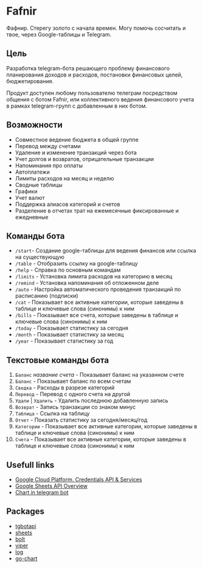 # Fafnir

Фафнир. Стерегу золото с начала времен. Могу помочь сосчитать и твое, через Google-таблицы и Telegram.

## Цель

Разработка telegram-бота решающего проблему финансового планирования доходов и расходов, постановки финансовых целей, бюджетирования.

Продукт доступен любому пользователю телеграм посредством общения с ботом Fafnir, или коллективного ведения финансового учета в рамках telegram-групп с добавленным в них ботом.

## Возможности

- Совместное ведение бюджета в общей группе
- Перевод между счетами
- Удаление и изменение транзакций через бота
- Учет долгов и возвратов, отрицательные транзакции
- Напоминания про оплаты
- Автоплатежи
- Лимиты расходов на месяц и неделю
- Сводные таблицы
- Графики
- Учет валют
- Поддержка алиасов категорий и счетов
- Разделение в отчетах трат на ежемесячные фиксированные и ежедневные

## Команды бота

- `/start`- Создание google-таблицы для ведения финансов или ссылка на существующую
- `/table` - Отобразить ссылку на google-таблицу
- `/help` - Справка по основным командам
- `/limits` - Установка лимита расходов на категорию в месяц
- `/remind` - Установка напоминания об отложенном деле
- `/auto` - Настройка автоматического проведения транзакций по расписанию (подписки)
- `/cat` - Показывает все активные категории, которые заведены в таблице и ключевые слова (синонимы) к ним
- `/bills` - Показывает все счета, которые заведены в таблице и ключевые слова (синонимы) к ним
- `/today` - Показывает статистику за сегодня
- `/month` - Показывает статистику за месяц
- `/year` - Показывает статистику за год

## Текстовые команды бота

1. `Баланс` *название счета* - Показывает баланс на указанном счете
2. `Баланс` - Показывает баланс по всем счетам
3. `Сводка` - Расходы в разрезе категорий
4. `Перевод` - Перевод с одного счета на другой
5. `Удали` | `Удалить` - Удалить последнюю добавленную запись
6. `Возврат` - Запись транзакции со знаком минус
7. `Таблица` - Ссылка на таблицу
8. `Отчет` - Показать статистику за сегодня/месяц/год
9. `Категории` - Показывает все активные категории, которые заведены в таблице и ключевые слова (синонимы) к ним
10. `Счета` - Показывает все активные категории, которые заведены в таблице и ключевые слова (синонимы) к ним

## Usefull links

- [Google Cloud Platform. Credentials API & Services](https://console.cloud.google.com/apis/credentials?project=fafnir-s)
- [Google Sheets API Overview](https://developers.google.com/sheets/api/guides/concepts)
- [Chart in telegram bot](https://itnext.io/telegram-bot-in-go-charts-2226265b04cc)

## Packages

- [tgbotapi](https://pkg.go.dev/github.com/go-telegram-bot-api/telegram-bot-api/v5)
- [sheets](https://pkg.go.dev/google.golang.org/api/sheets/v4)
- [bolt](https://pkg.go.dev/github.com/boltdb/bolt#readme-opening-a-database)
- [viper](https://pkg.go.dev/github.com/spf13/viper)
- [log](https://pkg.go.dev/log)
- [go-chart](https://pkg.go.dev/github.com/wcharczuk/go-chart)
